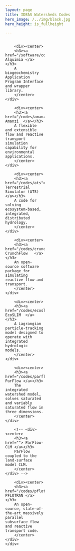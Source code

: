 ```yaml
---
layout: page
title: IDEAS Watersheds Codes
hero_image: /../img/black.jpg
hero_height: is_fullheight

---
```

<style>
    .wrapper {
        display:grid;
        grid-template-columns: 25% 25% 25% 25%;
        grid-gap: 1em;
    }
    .wrapper > div{
        background:#eee;
        padding: 1em;
    }
    .wrapper > div:nth-child(odd){
        background:#ddd;
    }
</style>
<body>
    <div class = "wrapper">
        
        <div><center>
        <h3><a href="/software/codes/alquimia"> Alquimia </a></h3>
        A biogeochemistry Application Program Interface and wrapper library. 
        </center></div>

        <div><center>
        <h3><a href="/codes/amanzi"> Amanzi  </a></h3>
        A flexible and extensible flow and reactive transport simulation capability for environmental applications.
        </center></div>

        <div><center>
        <h3><a href="/codes/ats">Advanced Terrestrial Simulator (ATS)  </a></h3>
        A code for solving ecosystem-based, integrated, distributed hydrology.
        </center></div>

        <div><center>
        <h3><a href="/codes/crunchflow"> CrunchFlow   </a></h3>
        An open-source software package for simulating reactive flow and transport.
        </center></div>

        <div><center>
        <h3><a href="/codes/ecoslim"> EcoSLIM  </a></h3>
        A Lagrangian particle-tracking model designed to operate with integrated hydrologic models.
        </center></div>

        <div><center>
        <h3><a href="/codes/parflow"> ParFlow </a></h3>
        The integrated watershed model, solves saturated and variably saturated flow in three dimensions.
        </center></div>

        <!-- <div><center>
        <h3><a href=""> ParFlow-CLM </a></h3>
        ParFlow coupled to the land-surface model CLM.
        </center></div> -->
        
        <div><center>
        <h3><a href="/codes/pflotran"> PFLOTRAN </a></h3>
        An open-source, state-of-the-art massively parallel subsurface flow and reactive transport code.
        </center></div>
    </div>
</body>



<!--#### LaGriT ([Github](https://github.com/lanl/LaGriT))
A software tool for generating, editing and optimizing multi-material unstructured finite element grids; it also maintains the geometric integrity of complex input volumes, surfaces, and geologic data and produces an optimal grid (Delaunay, Voronoi) elements. The data structures used in the code are compact and powerful and expandable to include hybrid meshes (tet, hex, prism, pyramid, quadrilateral, triangle, line), however the main algorithms are for triangle and tetrahedral meshes. The LaGriT tools are used in many projects including ASCEM meshing for Amanzi, Discrete Fracture Networks (DFN), Arctic Permafrost, and Subsurface Flow and Transport models using FEHM and PFLOTRAN. [PyLaGriT](https://lanl.github.io/LaGriT/pylagrit/original/index.html) provides a python interface to LaGriT capabilities, making it easier to incorporate mesh generation in modeling workflows.

#### OpenFOAM ([URL](https://www.openfoam.com/))
Open source Computational Fluid Dynamics (CFD) software. It has an extensive range of capabilities to solve complex fluid flows involving turbulence, heat transfer and chemical reactions. It has established a large user community across most areas of engineering and Science.

#### ParFlow-CLM
ParFlow coupled to the land-surface model CLM (Ferguson et al., 2016; Jefferson & Maxwell, 2015; Jefferson et al., 2017; Reed M. Maxwell & Miller, 2005), provides a comprehensive representation of vegetation, snow, and land-atmosphere water and energy fluxes.  CLM is unique in the land surface modeling community because it is a module that is called from within ParFlow.  This modeling framework has been shown to represent the observed range of temporal scales and non-stationary behavior (R. M. Maxwell et al., 2015) making it appropriate for the proposed work. A 1 km lateral resolution ParFlow-CLM model of CONUS has been developed and used to evaluate large-scale controls on groundwater configuration and connections between lateral groundwater flow and land-surface partitioning (Laura E. Condon & Maxwell, 2015; L. E. Condon & Maxwell, 2017; Reed M. Maxwell & Condon, 2016; R. M. Maxwell et al., 2015). ParFlow-CLM is currently distributed with ParFlow through the GitHub repo. In the IDEAS project the CLM land model interface will be generalized and also be made available as a separate library that other codes in the eco-system can connect use still within the ParFlow GitHub repo.

#### Soil & Water Assessment Tool (SWAT) ([URL](https://swat.tamu.edu/))
A watershed model developed for the USDA Agricultural Research Service. SWAT can be used to predict the impact of land management practices on water, sediment and agricultural chemical yields in large complex watersheds. It can deal with varying soils, land use and management conditions over long periods of time.-->


